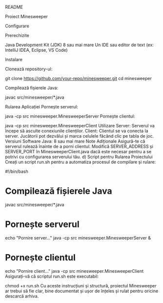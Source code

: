 README

Proiect Minesweeper

Configurare

Prerechizite

Java Development Kit (JDK) 8 sau mai mare
Un IDE sau editor de text (ex: IntelliJ IDEA, Eclipse, VS Code)

Instalare

Clonează repository-ul:

git clone https://github.com/your-repo/minesweeper.git
cd minesweeper

Compilează fișierele Java:

javac src/minesweeper/*.java


Rularea Aplicației
Pornește serverul:

java -cp src minesweeper.MinesweeperServer
Pornește clientul:


java -cp src minesweeper.MinesweeperClient
Utilizare
Server: Serverul va începe să asculte conexiunile clienților.
Client: Clientul se va conecta la server. Jucătorii pot dezvălui și marca celulele făcând clic pe tabla de joc.
Versiuni Software
Java: 8 sau mai mare
Note Adiționale
Asigură-te că serverul rulează înainte de a porni clientul.
Modifică SERVER_ADDRESS și SERVER_PORT în MinesweeperClient.java dacă este necesar pentru a se potrivi cu configurarea serverului tău.
d) Script pentru Rularea Proiectului
Creați un script run.sh pentru a automatiza procesul de compilare și rulare:


#!/bin/bash

# Compilează fișierele Java
javac src/minesweeper/*.java

# Pornește serverul
echo "Pornire server..."
java -cp src minesweeper.MinesweeperServer &

# Pornește clientul
echo "Pornire client..."
java -cp src minesweeper.MinesweeperClient
Asigurați-vă că scriptul run.sh este executabil:

chmod +x run.sh
Cu aceste instrucțiuni și structură, proiectul Minesweeper ar trebui să fie clar, bine documentat și ușor de înțeles și rulat pentru oricine descarcă arhiva.
